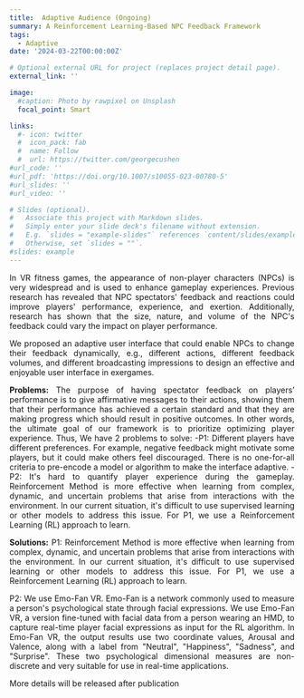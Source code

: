 ```yaml
---
title:  Adaptive Audience (Ongoing)
summary: A Reinforcement Learning-Based NPC Feedback Framework
tags:
  - Adaptive
date: '2024-03-22T00:00:00Z'

# Optional external URL for project (replaces project detail page).
external_link: ''

image:
  #caption: Photo by rawpixel on Unsplash
  focal_point: Smart

links:
  #- icon: twitter
  #  icon_pack: fab
  #  name: Follow
  #  url: https://twitter.com/georgecushen
#url_code: ''
#url_pdf: 'https://doi.org/10.1007/s10055-023-00780-5'
#url_slides: ''
#url_video: ''

# Slides (optional).
#   Associate this project with Markdown slides.
#   Simply enter your slide deck's filename without extension.
#   E.g. `slides = "example-slides"` references `content/slides/example-slides.md`.
#   Otherwise, set `slides = ""`.
#slides: example
---
```

<div style="text-align: justify;">
  <p>
  In VR fitness games, the appearance of non-player characters (NPCs) is very widespread and is used to enhance gameplay experiences.
  Previous research has revealed that NPC spectators' feedback and reactions could improve players' performance, experience, and exertion. Additionally, research has shown that the size, nature, and volume of the NPC's feedback could vary the impact on player performance.
  </p>
  <p>
  We proposed an adaptive user interface that could enable NPCs to change their feedback dynamically, e.g., different actions, different feedback volumes, and different broadcasting impressions to design an effective and enjoyable user interface in exergames.
  </p>
  <p>
  <strong>Problems:</strong>
  The purpose of having spectator feedback on players’ performance is to give affirmative messages to their actions, showing them that their performance has achieved a certain standard and that they are making progress which should result in positive outcomes. In other words, the ultimate goal of our framework is to prioritize optimizing player experience. Thus, We have 2 problems to solve:
  -P1:
  Different players have different preferences. For example, negative feedback might motivate some players, but it could make others feel discouraged. There is no one-for-all criteria to pre-encode a model or algorithm to make the interface adaptive.
  -P2:
  It's hard to quantify player experience during the gameplay.
  Reinforcement Method is more effective when learning from complex, dynamic, and uncertain problems that arise from interactions with the environment. In our current situation, it's difficult to use supervised learning or other models to address this issue. For P1, we use a Reinforcement Learning (RL) approach to learn.
  </p>
  <p>
  <strong>Solutions:</strong>
  P1:
  Reinforcement Method is more effective when learning from complex, dynamic, and uncertain problems that arise from interactions with the environment. In our current situation, it's difficult to use supervised learning or other models to address this issue. For P1, we use a Reinforcement Learning (RL) approach to learn.
  </p>
  <p>
  P2:
  We use Emo-Fan VR. Emo-Fan is a network commonly used to measure a person's psychological state through facial expressions. We use Emo-Fan VR, a version fine-tuned with facial data from a person wearing an HMD, to capture real-time player facial expressions as input for the RL algorithm.
  In Emo-Fan VR, the output results use two coordinate values, Arousal and Valence, along with a label from "Neutral", "Happiness", "Sadness", and "Surprise". These two psychological dimensional measures are non-discrete and very suitable for use in real-time applications.

  </p>
  More details will be released after publication

<div>

